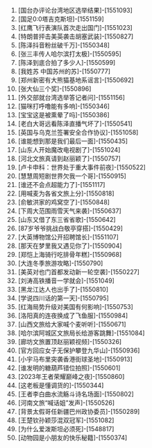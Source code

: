 
1. [国台办评论台湾地区选举结果]-[1551093]
1. [国足0:0塔吉克斯坦]-[1551159]
1. [红鹰飞行表演队首次走出国门]-[1551023]
1. [特朗普抨击美英袭击胡塞武装]-[1550827]
1. [陈泽抖音粉丝破千万]-[1550348]
1. [张三丰传人哈尔滨打太极]-[1550595]
1. [陈泽到底合拍了多少人]-[1550599]
1. [我姓苏 中国苏州的苏]-[1550777]
1. [郑州新密有大熊猫基地系谣言]-[1550692]
1. [张大仙三个奖]-[1550896]
1. [外交部就台湾选举答记者问]-[1551156]
1. [猫咪打呼噜能有多响]-[1550346]
1. [宝宝这是被熏晕了吗]-[1550386]
1. [老白大哥远看陈泽直播气坏了]-[1550541]
1. [英国与乌克兰签署安全合作协议]-[1551058]
1. [谁能想到那是我们最后一面]-[1550435]
1. [山东人开始魔改电视剧了]-[1551024]
1. [河北文旅真请到赵丽颖了]-[1550757]
1. [卢卡申科：世界处于重大事件前夜]-[1550522]
1. [慧慧周短剧世界欠我一个哥]-[1550915]
1. [谁还不会点超能力了]-[1551117]
1. [用喊麦为各省文旅上分]-[1550818]
1. [俞敏洪家的鸡窝空了]-[1550848]
1. [下周大范围雨雪天气来袭]-[1550637]
1. [山东又借了东三省省歌]-[1550642]
1. [87岁爷爷挑战白敬亭穿搭]-[1550429]
1. [大英博物馆公开招聘馆长]-[1551107]
1. [那天在梦里我又遇见你了]-[1550904]
1. [郑恺上海骑行吃排骨年糕]-[1550968]
1. [大连冬季旅游攻略]-[1550790]
1. [美英对也门首都发动新一轮空袭]-[1550227]
1. [刘涛高铁播音一学就会]-[1551049]
1. [黑龙江达人也出手了]-[1550810]
1. [学说四川话的第一天]-[1550795]
1. [红海局势升级对美国有何影响]-[1550753]
1. [洛阳真的连夜换成了飞鱼服]-[1550984]
1. [山西文旅给大家喊个麦听听]-[1550671]
1. [哈尔滨阿城区文旅局长给游客跳舞]-[1551084]
1. [廊坊文旅置顶赵丽颖视频]-[1550326]
1. [官方回应女子无保护攀登九华山]-[1550936]
1. [小宇马布里突袭香港街球圣地]-[1550913]
1. [谁发明的糖葫芦错位拍照]-[1550601]
1. [2023年王者荣耀巅峰之夜]-[1550860]
1. [这老板是懂调货的]-[1550344]
1. [王者李白曲水流觞斗诗名场面]-[1550802]
1. [河南文旅“喊话姐”发声]-[1550526]
1. [背景太假哥任新疆巴州政协委员]-[1550289]
1. [王楚钦孙颖莎混双冠军]-[1551082]
1. [为什么爱泼斯坦必须死]-[1548817]
1. [动物园是小朋友的快乐秘籍]-[1550374]